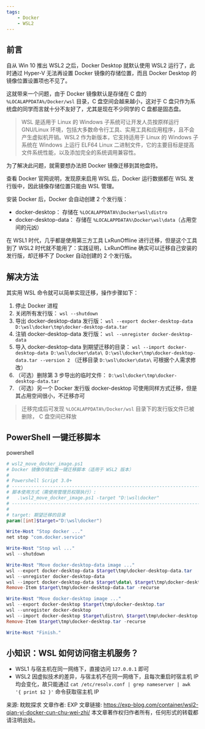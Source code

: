 ```yaml
---
tags:
    - Docker
    - WSL2
---
```


## 前言

自从 Win 10 推出 WSL2 之后，Docker Desktop 就默认使用 WSL2 运行了，此时通过 Hyper-V 无法再设置 Docker 镜像的存储位置，而且 Docker Desktop 的镜像位置设置项也不见了。

这就带来一个问题，由于 Docker 镜像默认是存储在 C 盘的 `%LOCALAPPDATA%/Docker/wsl` 目录，C 盘空间会越来越小，这对于 C 盘只作为系统盘的同学而言就十分不友好了，尤其是现在不少同学的 C 盘都是固态盘。

> WSL 是适用于 Linux 的 Windows 子系统可让开发人员按原样运行 GNU/Linux 环境，包括大多数命令行工具、实用工具和应用程序，且不会产生虚拟机开销。WSL2 作为新版本，它支持适用于 Linux 的 Windows 子系统在 Windows 上运行 ELF64 Linux 二进制文件，它的主要目标是提高文件系统性能，以及添加完全的系统调用兼容性。

为了解决此问题，就需要想办法把 Docker 镜像迁移到其他盘符。

查看 Docker 官网说明，发现原来启用 WSL 后，Docker 运行数据都在 WSL 发行版中，因此镜像存储位置只能由 WSL 管理。

安装 Docker 后，Docker 会自动创建 2 个发行版：

- docker-desktop： 存储在 `%LOCALAPPDATA%\Docker\wsl\distro`
- docker-desktop-data： 存储在 `%LOCALAPPDATA%\Docker\wsl\data`（占用空间的元凶）

在 WSL1 时代，几乎都是使用第三方工具 LxRunOffline 进行迁移，但是这个工具到了 WSL2 时代就不能用了：实践证明，LxRunOffline 确实可以迁移自己安装的发行版，却迁移不了 Docker 自动创建的 2 个发行版。

## 解决方法

其实用 WSL 命令就可以简单实现迁移，操作步骤如下：

1. 停止 Docker 进程
2. 关闭所有发行版： `wsl --shutdown`
3. 导出 docker-desktop-data 发行版： `wsl --export docker-desktop-data D:\wsl\docker\tmp\docker-desktop-data.tar`
4. 注销 docker-desktop-data 发行版： `wsl --unregister docker-desktop-data`
5. 导入 docker-desktop-data 到期望迁移的目录： `wsl --import docker-desktop-data D:\wsl\docker\data\ D:\wsl\docker\tmp\docker-desktop-data.tar --version 2` （迁移目录 `D:\wsl\docker\data\` 可根据个人需求修改）
6. （可选）删除第 3 步导出的临时文件： `D:\wsl\docker\tmp\docker-desktop-data.tar`
7. （可选）另一个 Docker 发行版 docker-desktop 可使用同样方式迁移，但是其占用空间很小，不迁移亦可

> 迁移完成后可发现 `%LOCALAPPDATA%/Docker/wsl` 目录下的发行版文件已被删除， C 盘空间已释放

## PowerShell 一键迁移脚本





powershell

```powershell
# wsl2_move_docker_image.ps1
# Docker 镜像存储位置一键迁移脚本（适用于 WSL2 版本）
#
# Powershell Script 3.0+
# ---------------------------------------------------------------------------------------
# 脚本使用方式（需使用管理员权限执行）:
#   .\wsl2_move_docker_image.ps1 -target "D:\wsl\docker"
# ---------------------------------------------------------------------------------------
#
# target: 期望迁移的目录
param([int]$target="D:\wsl\docker")

Write-Host "Stop docker ..."
net stop "com.docker.service"

Write-Host "Stop wsl ..."
wsl --shutdown

Write-Host "Move docker-desktop-data image ..."
wsl --export docker-desktop-data $target\tmp\docker-desktop-data.tar
wsl --unregister docker-desktop-data
wsl --import docker-desktop-data $target\data\ $target\tmp\docker-desktop-data.tar --version 2
Remove-Item $target\tmp\docker-desktop-data.tar -recurse

Write-Host "Move docker-desktop image ..."
wsl --export docker-desktop $target\tmp\docker-desktop.tar
wsl --unregister docker-desktop
wsl --import docker-desktop $target\distro\ $target\tmp\docker-desktop.tar --version 2
Remove-Item $target\tmp\docker-desktop.tar -recurse

Write-Host "Finish."
```

## 小知识：WSL 如何访问宿主机服务？

- WSL1 与宿主机在同一网络下，直接访问 `127.0.0.1` 即可
- WSL2 因虚拟技术的差异，与宿主机不在同一网络下，且每次重启时宿主机 IP 均会变化，故只能通过 `cat /etc/resolv.conf | grep nameserver | awk '{ print $2 }'` 命令获取宿主机 IP


来源: 眈眈探求
文章作者: EXP
文章链接: https://exp-blog.com/container/wsl2-qian-yi-docker-cun-chu-wei-zhi/
本文章著作权归作者所有，任何形式的转载都请注明出处。